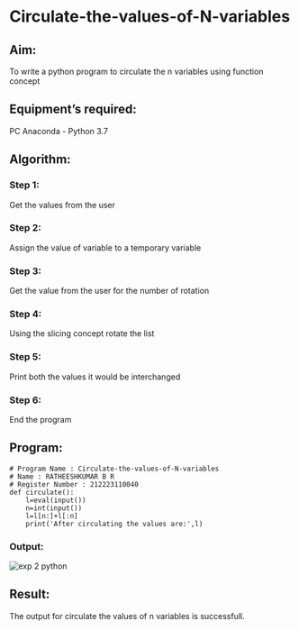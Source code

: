 # Circulate-the-values-of-N-variables
## Aim:
To write a python program to circulate the n variables using function concept
## Equipment’s required:
PC
Anaconda - Python 3.7
## Algorithm: 
### Step 1: 
Get the values from the user
### Step 2: 
Assign the value of variable to a temporary variable
### Step 3: 
Get the value from the user for the number of rotation
### Step 4: 
Using the slicing concept rotate the list

### Step 5: 
Print both the values it would be interchanged
### Step 6: 
End the program
## Program:
```
# Program Name : Circulate-the-values-of-N-variables
# Name : RATHEESHKUMAR B R
# Register Number : 212223110040
def circulate():
    l=eval(input())
    n=int(input())
    l=l[n:]+l[:n]
    print('After circulating the values are:',l)
```

### Output:
![exp 2 python](https://github.com/Ratheesh28/Circulate-the-values-of-N-variables/assets/138849186/7a2ab03a-a6b8-4a40-8d57-929364f6b87d)


## Result:
The output for circulate the values of n variables is successfull.
